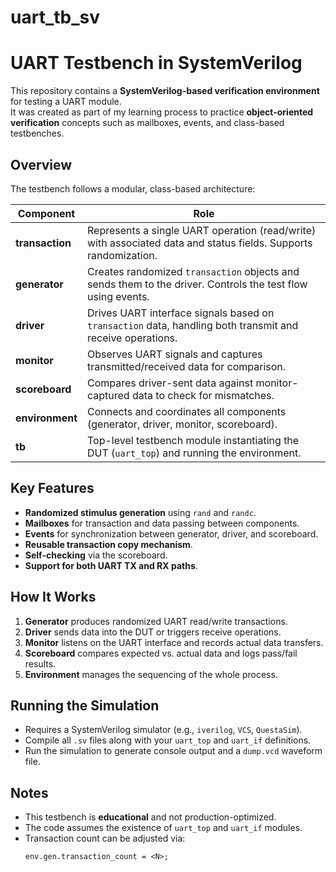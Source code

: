 # uart_tb_sv
# UART Testbench in SystemVerilog

This repository contains a **SystemVerilog-based verification environment** for testing a UART module.  
It was created as part of my learning process to practice **object-oriented verification** concepts such as mailboxes, events, and class-based testbenches.

## Overview

The testbench follows a modular, class-based architecture:

| Component   | Role |
|-------------|------|
| **transaction** | Represents a single UART operation (read/write) with associated data and status fields. Supports randomization. |
| **generator**   | Creates randomized `transaction` objects and sends them to the driver. Controls the test flow using events. |
| **driver**      | Drives UART interface signals based on `transaction` data, handling both transmit and receive operations. |
| **monitor**     | Observes UART signals and captures transmitted/received data for comparison. |
| **scoreboard**  | Compares driver-sent data against monitor-captured data to check for mismatches. |
| **environment** | Connects and coordinates all components (generator, driver, monitor, scoreboard). |
| **tb**          | Top-level testbench module instantiating the DUT (`uart_top`) and running the environment. |

## Key Features
- **Randomized stimulus generation** using `rand` and `randc`.
- **Mailboxes** for transaction and data passing between components.
- **Events** for synchronization between generator, driver, and scoreboard.
- **Reusable transaction copy mechanism**.
- **Self-checking** via the scoreboard.
- **Support for both UART TX and RX paths**.

## How It Works
1. **Generator** produces randomized UART read/write transactions.
2. **Driver** sends data into the DUT or triggers receive operations.
3. **Monitor** listens on the UART interface and records actual data transfers.
4. **Scoreboard** compares expected vs. actual data and logs pass/fail results.
5. **Environment** manages the sequencing of the whole process.

## Running the Simulation
- Requires a SystemVerilog simulator (e.g., `iverilog`, `VCS`, `QuestaSim`).
- Compile all `.sv` files along with your `uart_top` and `uart_if` definitions.
- Run the simulation to generate console output and a `dump.vcd` waveform file.

## Notes
- This testbench is **educational** and not production-optimized.
- The code assumes the existence of `uart_top` and `uart_if` modules.
- Transaction count can be adjusted via:
  ```systemverilog
  env.gen.transaction_count = <N>;
